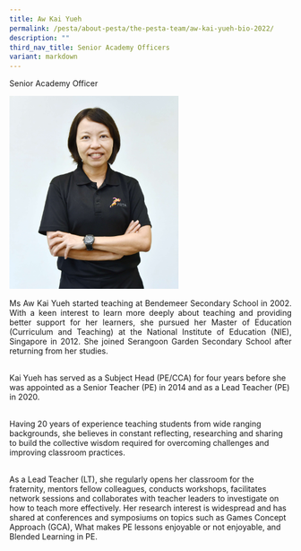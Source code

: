 ```yaml
---
title: Aw Kai Yueh
permalink: /pesta/about-pesta/the-pesta-team/aw-kai-yueh-bio-2022/
description: ""
third_nav_title: Senior Academy Officers
variant: markdown
---
```

Senior Academy Officer

<img src="/images/kai%20yueh.JPG" style="width:60%">


<p style="text-align:justify">
Ms Aw Kai Yueh started teaching at Bendemeer Secondary School in 2002. With a keen interest to learn more deeply about teaching and providing better support for her learners, she pursued her Master of Education (Curriculum and Teaching) at the National Institute of Education (NIE), Singapore in 2012. She joined Serangoon Garden Secondary School after returning from her studies.<br><br>

Kai Yueh has served as a Subject Head (PE/CCA) for four years before she was appointed as a Senior Teacher (PE) in 2014 and as a Lead Teacher (PE) in 2020.<br><br>

Having 20 years of experience teaching students from wide ranging backgrounds, she believes in constant reflecting, researching and sharing to build the collective wisdom required for overcoming challenges and improving classroom practices.<br><br>

As a Lead Teacher (LT), she regularly opens her classroom for the fraternity, mentors fellow colleagues, conducts workshops, facilitates network sessions and collaborates with teacher leaders to investigate on how to teach more effectively. Her research interest is widespread and has shared at conferences and symposiums on topics such as Games Concept Approach (GCA), What makes PE lessons enjoyable or not enjoyable, and Blended Learning in PE. </p>